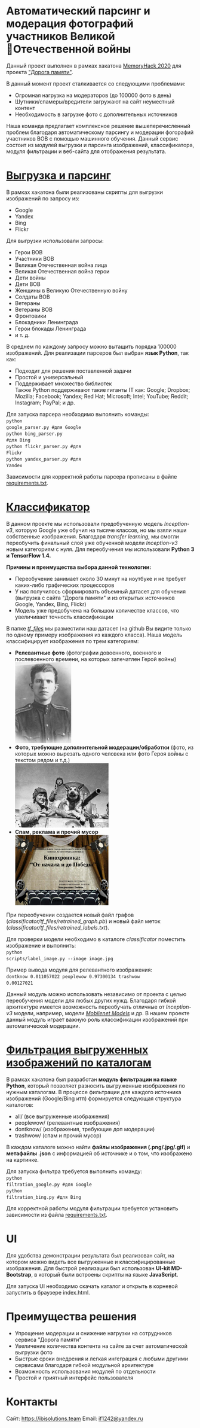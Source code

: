 # Автоматический парсинг и модерация фотографий участников Великой 􏰁Отечественной войны

Данный проект выполнен в рамках хакатона <a target="_blank" href="https://memoryhack.ru">MemoryHack 2020</a> для проекта <a href="https://foto.pamyat-naroda.ru" target="_blank"> "Дорога памяти"</a>. 

В данный момент проект сталкивается со следующими проблемами:
- Огромная нагрузка на модераторов (до 100000 фото в день)
- Шутники/спамеры/вредители загружают на сайт неуместный контент  
- Необходимость в загрузке фото с дополнительных источников

Наша команда предлагает комплексное решение вышеперечисленный проблем благодаря автоматическому парсингу и модерации фогорафий участников ВОВ с помощью машинного обучения. Данный сервис состоит из модулей выгрузки и парсинга изображений, классификатора, модуля фильтрации и веб-сайта для отображения результата. 

# <a href="https://github.com/if1242/MemoryHack/tree/master/parsers">Выгрузка и парсинг</a>

В рамках хакатона были реализованы скрипты для выгрузки изображений по запросу из:
- Google
- Yandex
- Bing
- Flickr

Для выгрузки использовали запросы: 
- Герои ВОВ
- Участники ВОВ
- Великая Отечественная война лица
- Великая Отечественная война герои
- Дети войны
- Дети ВОВ
- Женщины в Великую Отечественную войну
- Солдаты ВОВ
- Ветераны
- Ветераны ВОВ
- Фронтовики
- Блокадники Ленинграда
- Герои блокады Ленинграда
- и т. д.

В среднем по каждому запросу можно вытащить порядка 100000 изображений. 
Для реализации парсеров был выбран <strong>язык Python</strong>, так как:
- Подходит для решения поставленной задачи
- Простой и универсальный
- Поддерживает множество библиотек 
</br>Также Python поддерживают такие гиганты IT как: Google; Dropbox; Mozilla; Facebook; Yandex; Red Hat; Microsoft; Intel; YouTube; Reddit; Instagram; PayPal; и др.

Для запуска парсера необходимо выполнить команды:</br>
<code>python google_parser.py #для Google</code></br>
<code>python bing_parser.py #для Bing</code></br>
<code>python flickr_parser.py #для Flickr</code></br>
<code>python yandex_parser.py #для Yandex</code></br>

Зависимости для корректной работы парсера прописаны в файле <a href="https://github.com/if1242/MemoryHack/blob/master/parsers/requirements.txt">requirements.txt</a>.

# <a href="https://github.com/if1242/MemoryHack/tree/master/classificator">Классификатор</a>

В данном проекте мы использовали предобученную модель <i>Inception-v3</i>, которую Google уже обучил на тысяче классов, но мы взяли наши собственные изображения. Благодаря <i>transfer learning</i>, мы смогли переобучить финальный слой уже обученной модели <i>Inception-v3</i> новым категориям с нуля. Для переобучения мы использовали <strong>Python 3 и TensorFlow 1.4.</strong> 

<strong>Причины и преимущества выбора данной технологии:</strong>
- Переобучение занимает около 30 минут на ноутбуке и не требует каких-либо графических процессоров
- У нас получилось сформировать объемный датасет для обучения (выгрузка с сайта "Дорога памяти" и из открытых источников Google, Yandex, Bing, Flickr)
- Модель уже предобучена на большом количестве классов, что увеличивает точность классификации 

В папке <a href=""><i>tf_files</i></a> мы разместили наш датасет (на github Вы видите только по одному примеру изображения из каждого класса). 
Наша модель классифицирует изображения по трем категориям: 
<ul>
<li><strong>Релевантные фото</strong> (фотографии довоенного, военного и послевоенного времени, на которых запечатлен Герой войны)</li>
<img src="classificator/tf_files/peoplewow/example.jpg" width="150px"> 
<li><strong>Фото, требующие дополнительной модерации/обработки</strong> (фото, из которых можно вырезать одного человека или фото Героя войны с текстом рядом и т.д.)</li>
<img src="classificator/tf_files/dontknow/example.jpg" width="250px"> 
  <li><strong>Спам, реклама и прочий мусор</strong></li>
<img src="classificator/tf_files/trashwow/example.jpg" width="250px"> 
</ul>

При переобучении создается новый файл графов (<i>classificator/tf_files/retrained_graph.pb</i>) и новый файл меток (<i>classificator/tf_files/retrained_labels.txt</i>). 

 Для проверки модели необходимо в каталоге <i>classificator</i> поместить изображение и выполнить:</br>
 <code>python scripts/label_image.py --image image.jpg</code>

Пример вывода модуля для релевантного изображения:</br>
<code>dontknow 0.011057022 peoplewow 0.97300134 trashwow 0.00127021</code>

Данный модуль можно использовать независимо от проекта с целью переобучения модели для любых других нужд. Благодаря гибкой архитектуре имеется возможность переобучать отличные от <i>Inception-v3</i> модели, например, модели <a href="https://ai.googleblog.com/2017/06/mobilenets-open-source-models-for.html" target="_blank"><i>Mobilenet Models</i></a> и др. В нашем проекте данный модуль играет важную роль классификации изображений при автоматической модерации. 

# <a href="https://github.com/if1242/MemoryHack/tree/master/filters">Фильтрация выгруженных изображений по каталогам</a>

В рамках хакатона был разработан <strong>модуль фильтрации на языке Python</strong>, который позволяет разносить выгруженные изображения по нужным каталогам. В процессе фильтрации для каждого источника изображений (Google/Bing итп) формируется следующая структура каталогов:
- all/ (все выгруженные изображения)
- peoplewow/ (релевантные изображения)
- dontknow/ (изображения, требующие доп модерации)
- trashwow/ (спам и прочий мусор)

В каждом каталоге можно найти <strong>файлы изображения (.png/.jpg/.gif)</strong> и <strong>метафайлы .json</strong> с информацией об источнике и о том, что изображено на картинке. 

Для запуска фильтра требуется выполнить команду:</br>
<code>python filtration_google.py #для Google</code></br>
<code>python filtration_bing.py #для Bing</code></br>

Для корректной работы модуля фильтрации требуется установить зависимости из файла <a href="https://github.com/if1242/MemoryHack/blob/master/filters/requirements.txt">requirements.txt</a>.

# UI 

Для удобства демонстрации результата был реализован сайт, на котором можно видеть все выгруженные 
и классифицированные изображения. Для быстрой реализации был использован <strong>UI-kit MD-Bootstrap</strong>, в который были встроены скрипты на языке <strong>JavaScript</strong>. 

Для запуска UI необходимо скачать каталог и открыть в корневой запустить в браузере index.html.

# Преимущества решения

- Упрощение модерации и снижение нагрузки на сотрудников сервиса "Дорога памяти"
- Увеличение количества контента на сайте за счет автоматической выгрузки фото 
- Быстрые сроки внедрения и легкая ингеграция с любыми другими сервисами благодаря гибкой модульной архитектуре
- Возможность использования модулей по отдельности
- Простой и приятный интерфейс пользователя

# Контакты

Сайт: https://ibisolutions.team
Email: if1242@yandex.ru
